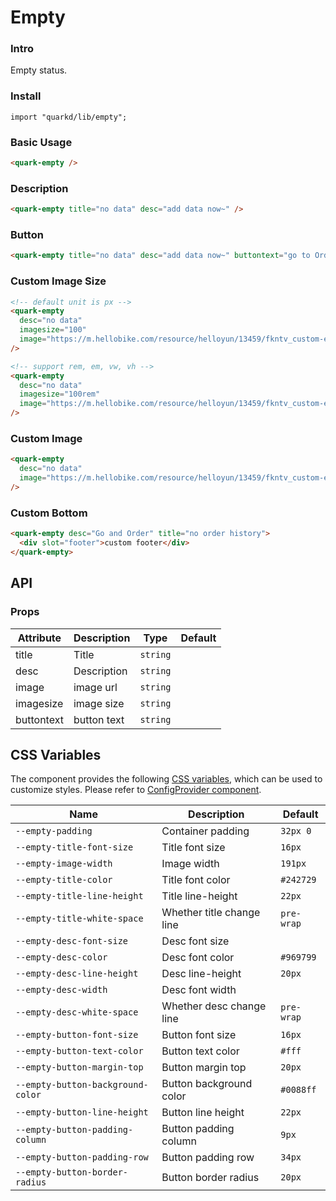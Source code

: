 # Empty

### Intro

Empty status.

### Install

```tsx
import "quarkd/lib/empty";
```

### Basic Usage

```html
<quark-empty />
```

### Description

```html
<quark-empty title="no data" desc="add data now~" />
```

### Button

```html
<quark-empty title="no data" desc="add data now~" buttontext="go to Order" />
```

### Custom Image Size

```html
<!-- default unit is px -->
<quark-empty
  desc="no data"
  imagesize="100"
  image="https://m.hellobike.com/resource/helloyun/13459/fkntv_custom-empty-image.png"
/>

<!-- support rem, em, vw, vh -->
<quark-empty
  desc="no data"
  imagesize="100rem"
  image="https://m.hellobike.com/resource/helloyun/13459/fkntv_custom-empty-image.png"
/>
```

### Custom Image

```html
<quark-empty
  desc="no data"
  image="https://m.hellobike.com/resource/helloyun/13459/fkntv_custom-empty-image.png"
/>
```

### Custom Bottom

```html
<quark-empty desc="Go and Order" title="no order history">
  <div slot="footer">custom footer</div>
</quark-empty>
```

## API

### Props

| Attribute  | Description | Type     | Default |
| ---------- | ----------- | -------- | ------- |
| title      | Title       | `string` |         |
| desc       | Description | `string` |         |
| image      | image url   | `string` |         |
| imagesize  | image size  | `string` |         |
| buttontext | button text | `string` |         |

## CSS Variables

The component provides the following [CSS variables](https://developer.mozilla.org/zh-CN/docs/Web/CSS/Using_CSS_custom_properties), which can be used to customize styles. Please refer to [ConfigProvider component](#/zh-CN/guide/theme).

| Name                              | Description               | Default    |
| --------------------------------- | ------------------------- | ---------- |
| `--empty-padding`                 | Container padding         | `32px 0`   |
| `--empty-title-font-size`         | Title font size           | `16px`     |
| `--empty-image-width`             | Image width               | `191px`    |
| `--empty-title-color`             | Title font color          | `#242729`  |
| `--empty-title-line-height`       | Title line-height         | `22px`     |
| `--empty-title-white-space`       | Whether title change line | `pre-wrap` |
| `--empty-desc-font-size`          | Desc font size            |
| `--empty-desc-color`              | Desc font color           | `#969799`  |
| `--empty-desc-line-height`        | Desc line-height          | `20px`     |
| `--empty-desc-width`              | Desc font width           |
| `--empty-desc-white-space`        | Whether desc change line  | `pre-wrap` |
| `--empty-button-font-size`        | Button font size          | `16px`     |
| `--empty-button-text-color`       | Button text color         | `#fff`     |
| `--empty-button-margin-top`       | Button margin top         | `20px`     |
| `--empty-button-background-color` | Button background color   | `#0088ff`  |
| `--empty-button-line-height`      | Button line height        | `22px`     |
| `--empty-button-padding-column`   | Button padding column     | `9px`      |
| `--empty-button-padding-row`      | Button padding row        | `34px`     |
| `--empty-button-border-radius`    | Button border radius      | `20px`     |
